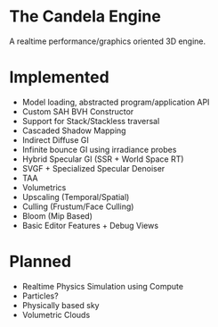 # The Candela Engine

A realtime performance/graphics oriented 3D engine.

# Implemented 
- Model loading, abstracted program/application API
- Custom SAH BVH Constructor
- Support for Stack/Stackless traversal
- Cascaded Shadow Mapping
- Indirect Diffuse GI
- Infinite bounce GI using irradiance probes
- Hybrid Specular GI (SSR + World Space RT)
- SVGF + Specialized Specular Denoiser
- TAA
- Volumetrics
- Upscaling (Temporal/Spatial)
- Culling (Frustum/Face Culling)
- Bloom (Mip Based)
- Basic Editor Features + Debug Views

# Planned
- Realtime Physics Simulation using Compute
- Particles?
- Physically based sky
- Volumetric Clouds
